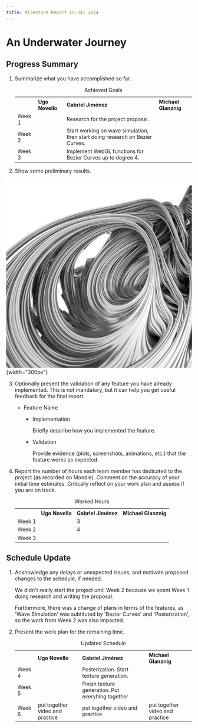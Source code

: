 ```yaml
---
title: Milestone Report CS-341 2024
---
```


# An Underwater Journey


## Progress Summary

1. Summarize what you have accomplished so far.

	<table>
		<caption>Achieved Goals</caption>
		<tr>
			<th></th>
			<th>Ugo Novello</th>
			<th>Gabriel Jiménez</th>
			<th>Michael Glanznig</th>
		</tr>
		<tr>
			<td>Week 1</td>
			<td></td>
			<td>Research for the project proposal.</td>
			<td></td>
		</tr>
		<tr>
			<td>Week 2</td>
			<td></td>
			<td>Start working on wave simulation, then start doing research on Bezier Curves.</td>
			<td></td>
		</tr>
		<tr>
			<td>Week 3</td>
			<td></td>
			<td>Implement WebGL functions for Bezier Curves up to degree 4.</td>
			<td></td>
		</tr>
	</table>

2. Show some preliminary results.

![An image showing your progress](images/demo.jpg){width="300px"}

3. Optionally present the validation of any feature you have already implemented. This is not mandatory, but it can help you get useful feedback for the final report.

	- Feature Name

		- Implementation

			Briefly describe how you implemented the feature.

		- Validation

			Provide evidence (plots, screenshots, animations, etc.) that the feature works as expected.


4. Report the number of hours each team member has dedicated to the project (as recorded on Moodle). Comment on the accuracy of your initial time estimates. Critically reflect on your work plan and assess if you are on track.

	<table>
		<caption>Worked Hours</caption>
		<tr>
			<th></th>
			<th>Ugo Novello</th>
			<th>Gabriel Jiménez</th>
			<th>Michael Glanznig</th>
		</tr>
		<tr>
			<td>Week 1</td>
			<td></td>
			<td>3</td>
			<td></td>
		</tr>
		<tr>
			<td>Week 2</td>
			<td></td>
			<td>4</td>
			<td></td>
		</tr>
		<tr>
			<td>Week 3</td>
			<td></td>
			<td></td>
			<td></td>
		</tr>
	</table>

## Schedule Update

1. Acknowledge any delays or unexpected issues, and motivate proposed changes to the schedule, if needed.

	We didn't really start the project until Week 2 because we spent Week 1 doing research and writing the proposal.

	Furthermore, there was a change of plans in terms of the features, as 'Wave Simulation' was subtituted by 'Bezier Curves' and 'Posterization', so the
	work from Week 2 was also impacted.

2. Present the work plan for the remaining time.

	<table>
		<caption>Updated Schedule</caption>
		<tr>
			<th></th>
			<th>Ugo Novello</th>
			<th>Gabriel Jiménez</th>
			<th>Michael Glanznig</th>
		</tr>
		<tr>
			<td>Week 4</td>
			<td></td>
			<td>Posterization. Start texture generation.</td>
			<td></td>
		</tr>
		<tr>
			<td>Week 5</td>
			<td></td>
			<td>Finish texture generation. Put everyhing together</td>
			<td></td>
		</tr>
		<tr>
			<td>Week 6</td>
			<td>put together video and practice</td>
			<td>put together video and practice</td>
			<td>put together video and practice</td>
		</tr>
	</table>
